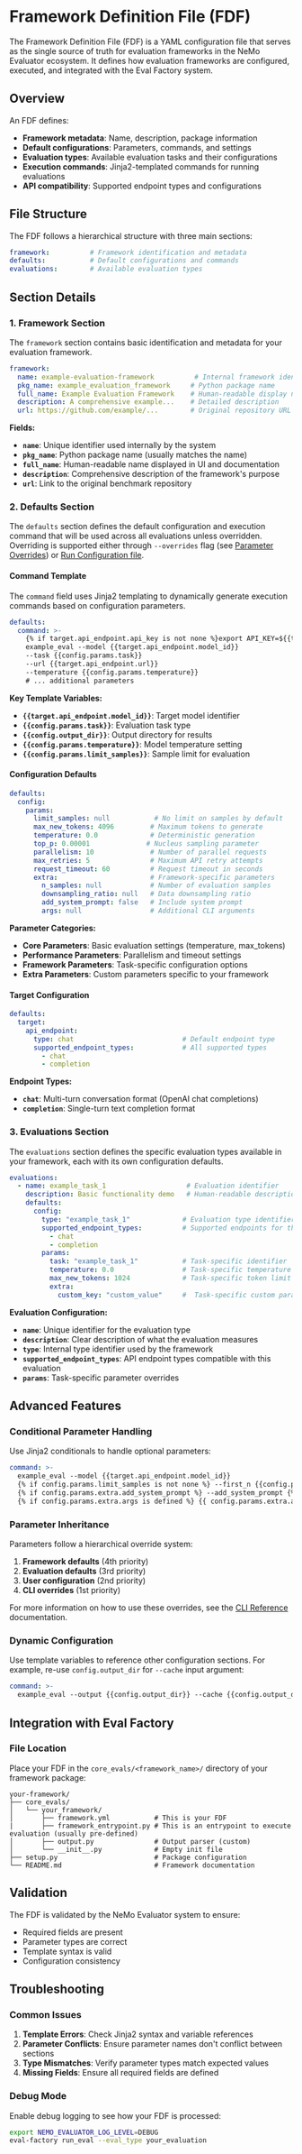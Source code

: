 # Framework Definition File (FDF)

The Framework Definition File (FDF) is a YAML configuration file that serves as the single source of truth for evaluation frameworks in the NeMo Evaluator ecosystem. It defines how evaluation frameworks are configured, executed, and integrated with the Eval Factory system.

## Overview

An FDF defines:
- **Framework metadata**: Name, description, package information
- **Default configurations**: Parameters, commands, and settings
- **Evaluation types**: Available evaluation tasks and their configurations
- **Execution commands**: Jinja2-templated commands for running evaluations
- **API compatibility**: Supported endpoint types and configurations

## File Structure

The FDF follows a hierarchical structure with three main sections:

```yaml
framework:          # Framework identification and metadata
defaults:           # Default configurations and commands
evaluations:        # Available evaluation types
```

## Section Details

### 1. Framework Section

The `framework` section contains basic identification and metadata for your evaluation framework.

```yaml
framework:
  name: example-evaluation-framework          # Internal framework identifier
  pkg_name: example_evaluation_framework     # Python package name
  full_name: Example Evaluation Framework    # Human-readable display name
  description: A comprehensive example...    # Detailed description
  url: https://github.com/example/...        # Original repository URL
```

**Fields:**
- **`name`**: Unique identifier used internally by the system
- **`pkg_name`**: Python package name (usually matches the name)
- **`full_name`**: Human-readable name displayed in UI and documentation
- **`description`**: Comprehensive description of the framework's purpose
- **`url`**: Link to the original benchmark repository

### 2. Defaults Section

The `defaults` section defines the default configuration and execution command that will be used across all evaluations unless overridden. Overriding is supported either through `--overrides` flag (see [Parameter Overrides](../reference/cli.md#parameter-overrides)) or [Run Configuration file](../reference/cli.md#run-configuration).

#### Command Template

The `command` field uses Jinja2 templating to dynamically generate execution commands based on configuration parameters.

```yaml
defaults:
  command: >-
    {% if target.api_endpoint.api_key is not none %}export API_KEY=${{target.api_endpoint.api_key}} && {% endif %}
    example_eval --model {{target.api_endpoint.model_id}} 
    --task {{config.params.task}}
    --url {{target.api_endpoint.url}} 
    --temperature {{config.params.temperature}}
    # ... additional parameters
```

**Key Template Variables:**
- **`{{target.api_endpoint.model_id}}`**: Target model identifier
- **`{{config.params.task}}`**: Evaluation task type
- **`{{config.output_dir}}`**: Output directory for results
- **`{{config.params.temperature}}`**: Model temperature setting
- **`{{config.params.limit_samples}}`**: Sample limit for evaluation

#### Configuration Defaults

```yaml
defaults:
  config:
    params:
      limit_samples: null           # No limit on samples by default
      max_new_tokens: 4096         # Maximum tokens to generate
      temperature: 0.0             # Deterministic generation
      top_p: 0.00001              # Nucleus sampling parameter
      parallelism: 10              # Number of parallel requests
      max_retries: 5               # Maximum API retry attempts
      request_timeout: 60          # Request timeout in seconds
      extra:                       # Framework-specific parameters
        n_samples: null            # Number of evaluation samples
        downsampling_ratio: null   # Data downsampling ratio
        add_system_prompt: false   # Include system prompt
        args: null                 # Additional CLI arguments
```

**Parameter Categories:**
- **Core Parameters**: Basic evaluation settings (temperature, max_tokens)
- **Performance Parameters**: Parallelism and timeout settings
- **Framework Parameters**: Task-specific configuration options
- **Extra Parameters**: Custom parameters specific to your framework

#### Target Configuration

```yaml
defaults:
  target:
    api_endpoint:
      type: chat                           # Default endpoint type
      supported_endpoint_types:            # All supported types
        - chat
        - completion
```

**Endpoint Types:**
- **`chat`**: Multi-turn conversation format (OpenAI chat completions)
- **`completion`**: Single-turn text completion format

### 3. Evaluations Section

The `evaluations` section defines the specific evaluation types available in your framework, each with its own configuration defaults.

```yaml
evaluations:
  - name: example_task_1                    # Evaluation identifier
    description: Basic functionality demo   # Human-readable description
    defaults:
      config:
        type: "example_task_1"             # Evaluation type identifier
        supported_endpoint_types:          # Supported endpoints for this task
          - chat
          - completion
        params:
          task: "example_task_1"           # Task-specific identifier
          temperature: 0.0                 # Task-specific temperature
          max_new_tokens: 1024             # Task-specific token limit
          extra:
            custom_key: "custom_value"     #  Task-specific custom param
```

**Evaluation Configuration:**
- **`name`**: Unique identifier for the evaluation type
- **`description`**: Clear description of what the evaluation measures
- **`type`**: Internal type identifier used by the framework
- **`supported_endpoint_types`**: API endpoint types compatible with this evaluation
- **`params`**: Task-specific parameter overrides

## Advanced Features

### Conditional Parameter Handling

Use Jinja2 conditionals to handle optional parameters:

```yaml
command: >-
  example_eval --model {{target.api_endpoint.model_id}}
  {% if config.params.limit_samples is not none %} --first_n {{config.params.limit_samples}}{% endif %}
  {% if config.params.extra.add_system_prompt %} --add_system_prompt {% endif %}
  {% if config.params.extra.args is defined %} {{ config.params.extra.args }} {% endif %}
```

### Parameter Inheritance

Parameters follow a hierarchical override system:
1. **Framework defaults** (4th priority)
2. **Evaluation defaults** (3rd priority)
3. **User configuration** (2nd priority)
4. **CLI overrides** (1st priority)

For more information on how to use these overrides, see the [CLI Reference](../reference/cli.md#parameter-overrides) documentation.

### Dynamic Configuration

Use template variables to reference other configuration sections. For example, re-use `config.output_dir` for `--cache` input argument:

```yaml
command: >-
  example_eval --output {{config.output_dir}} --cache {{config.output_dir}}/cache
```

## Integration with Eval Factory

### File Location

Place your FDF in the `core_evals/<framework_name>/` directory of your framework package:

```
your-framework/
├── core_evals/
│   └── your_framework/
│       ├── framework.yml           # This is your FDF
|       ├── framework_entrypoint.py # This is an entrypoint to execute evaluation (usually pre-defined)
│       ├── output.py               # Output parser (custom)
│       └── __init__.py             # Empty init file
├── setup.py                        # Package configuration
└── README.md                       # Framework documentation
```

## Validation

The FDF is validated by the NeMo Evaluator system to ensure:
- Required fields are present
- Parameter types are correct
- Template syntax is valid
- Configuration consistency

## Troubleshooting

### Common Issues

1. **Template Errors**: Check Jinja2 syntax and variable references
2. **Parameter Conflicts**: Ensure parameter names don't conflict between sections
3. **Type Mismatches**: Verify parameter types match expected values
4. **Missing Fields**: Ensure all required fields are defined

### Debug Mode

Enable debug logging to see how your FDF is processed:

```bash
export NEMO_EVALUATOR_LOG_LEVEL=DEBUG
eval-factory run_eval --eval_type your_evaluation
```
